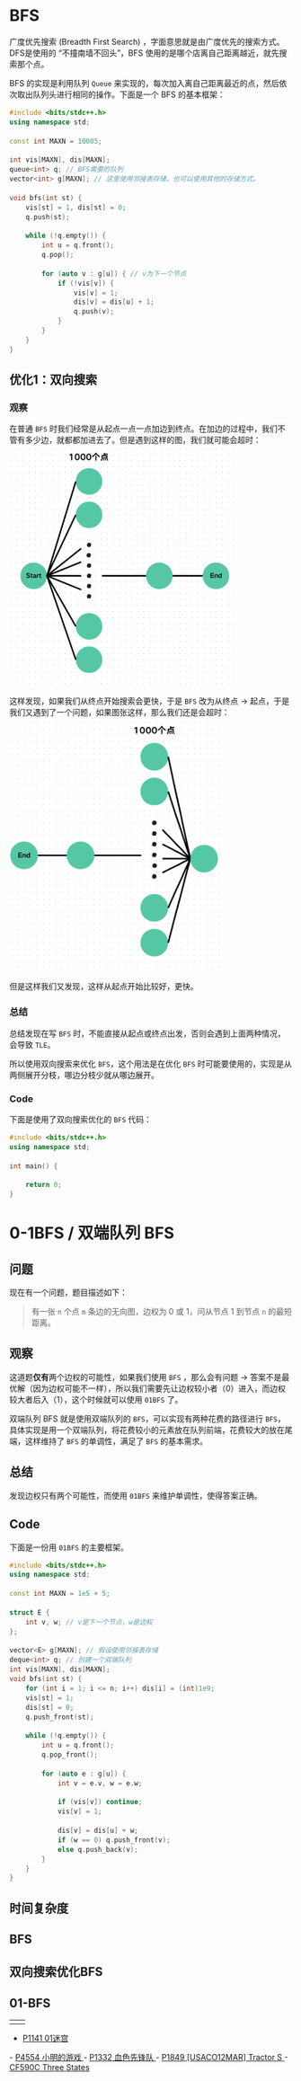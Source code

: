 # BFS
广度优先搜索 (Breadth First Search) ，字面意思就是由广度优先的搜索方式。DFS是使用的 “不撞南墙不回头”，BFS 使用的是哪个店离自己距离越近，就先搜索那个点。

BFS 的实现是利用队列 `Queue` 来实现的，每次加入离自己距离最近的点，然后依次取出队列头进行相同的操作。下面是一个 BFS 的基本框架：

```cpp
#include <bits/stdc++.h>
using namespace std;

const int MAXN = 10005;

int vis[MAXN], dis[MAXN];
queue<int> q; // BFS需要的队列
vector<int> g[MAXN]; // 这里使用邻接表存储，也可以使用其他的存储方式。

void bfs(int st) {
	vis[st] = 1, dis[st] = 0;
	q.push(st);

	while (!q.empty()) {
		int u = q.front();
		q.pop();

		for (auto v : g[u]) { // v为下一个节点
			if (!vis[v]) {
				vis[v] = 1;
				dis[v] = dis[u] + 1;
				q.push(v);
			}
		}
	}
}
```
## 优化1：双向搜索
### 观察
在普通 `BFS` 时我们经常是从起点一点一点加边到终点。在加边的过程中，我们不管有多少边，就都都加进去了。但是遇到这样的图，我们就可能会超时：
![image lost](../../assets/images/BFS1.png)

这样发现，如果我们从终点开始搜索会更快，于是 `BFS` 改为从终点 $\to$ 起点，于是我们又遇到了一个问题，如果图张这样，那么我们还是会超时：
![image lost](../../assets/images/BFS2.png)

但是这样我们又发现，这样从起点开始比较好，更快。

### 总结
总结发现在写 `BFS` 时，不能直接从起点或终点出发，否则会遇到上面两种情况，会导致 `TLE`。

所以使用双向搜索来优化 `BFS`，这个用法是在优化 `BFS` 时可能要使用的，实现是从两侧展开分枝，哪边分枝少就从哪边展开。

### Code
下面是使用了双向搜索优化的 `BFS` 代码：
```cpp
#include <bits/stdc++.h>
using namespace std;

int main() {

	return 0;
}
```
# 0-1BFS / 双端队列 BFS
## 问题
现在有一个问题，题目描述如下：

>有一张 `n` 个点 `m` 条边的无向图，边权为 0 或 1，问从节点 1 到节点 `n` 的最短距离。

## 观察
这道题**仅有**两个边权的可能性，如果我们使用 `BFS` ，那么会有问题 $\to$ 答案不是最优解（因为边权可能不一样），所以我们需要先让边权较小者（0）进入，而边权较大者后入（1），这个时候就可以使用 `01BFS` 了。

双端队列 BFS 就是使用双端队列的 `BFS`，可以实现有两种花费的路径进行 `BFS`，具体实现是用一个双端队列，将花费较小的元素放在队列前端，花费较大的放在尾端，这样维持了 `BFS` 的单调性，满足了 `BFS` 的基本需求。
## 总结
发现边权只有两个可能性，而使用 `01BFS` 来维护单调性，使得答案正确。
## Code
下面是一份用 `01BFS` 的主要框架。
```cpp
#include <bits/stdc++.h>
using namespace std;

const int MAXN = 1e5 + 5;

struct E {
	int v, w; // v是下一个节点，w是边权
};

vector<E> g[MAXN]; // 假设使用邻接表存储
deque<int> q; // 创建一个双端队列
int vis[MAXN], dis[MAXN];
void bfs(int st) {
	for (int i = 1; i <= n; i++) dis[i] = (int)1e9;
	vis[st] = 1;
	dis[st] = 0;
	q.push_front(st);

	while (!q.empty()) {
		int u = q.front();
		q.pop_front();

		for (auto e : g[u]) {
			int v = e.v, w = e.w;

			if (vis[v]) continue;
			vis[v] = 1;

			dis[v] = dis[u] + w;
			if (w == 0) q.push_front(v);
			else q.push_back(v);
		}
	}
}
```
## 时间复杂度
## BFS
## 双向搜索优化BFS
## 01-BFS

|||
| --- | --- |
|||

- <a href="https://www.luogu.com.cn/problem/P1141" target="_blank" rel="noopener noreferrer">
    P1141 01迷宫
</a>
- <a href="https://www.luogu.com.cn/problem/P4554" target="_blank" rel="noopener noreferrer">
    P4554 小明的游戏
</a>
- <a href="https://www.luogu.com.cn/problem/P1332" target="_blank" rel="noopener noreferrer">
    P1332 血色先锋队
</a>
- <a href="https://www.luogu.com.cn/problem/P1849" target="_blank" rel="noopener noreferrer">
    P1849 [USACO12MAR] Tractor S
</a>
- <a href="https://www.luogu.com.cn/problem/CF590C" target="_blank" rel="noopener noreferrer">
    CF590C Three States
</a>